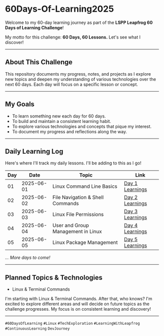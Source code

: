 # 60Days-Of-Learning2025

Welcome to my 60-day learning journey as part of the **LSPP Leapfrog 60 Days of Learning Challenge**!

My motto for this challenge: **60 Days, 60 Lessons.** Let's see what I discover!

---

## About This Challenge

This repository documents my progress, notes, and projects as I explore new topics and deepen my understanding of various technologies over the next 60 days. Each day will focus on a specific lesson or concept.

---

## My Goals

* To learn something new each day for 60 days.
* To build and maintain a consistent learning habit.
* To explore various technologies and concepts that pique my interest.
* To document my progress and reflections along the way.

---

## Daily Learning Log

Here's where I'll track my daily lessons. I'll be adding to this as I go!

| Day | Date       | Topic                     | Link                                                                 |
|-----|------------|---------------------------|----------------------------------------------------------------------|
| 01  | 2025-06-01 | Linux Command Line Basics | [Day 1 Learnings](./Day_01/Linux_and_Terminal_Commands/README.md)    |
| 02  | 2025-06-02 | File Navigation & Shell Commands | [Day 2 Learnings](./Day_02/File_Navigation_&_Shell_Commands/README.md) |
| 03  | 2025-06-03 | Linux File Permissions | [Day 3 Learnings](./Day_03/Linux_File_Permissions/README.md) |
| 04  | 2025-06-04 | User and Group Management in Linux | [Day 4 Learnings](./Day_04/User_Management_in_Linux/README.md) |
| 05  | 2025-06-05 | Linux Package Management  | [Day 5 Learnings](./Day_05/Linux_Package_Management/README.md) |

*... More days to come!*

---

## Planned Topics & Technologies

* Linux & Terminal Commands

I'm starting with Linux & Terminal Commands. After that, who knows? I'm excited to explore different areas and will decide on future topics as the challenge progresses. My focus is on consistent learning and discovery!

---

`#60DaysOfLearning` `#Linux` `#TechExploration` `#LearningWithLeapfrog` `#ContinuousLearning` `DevJourney`
